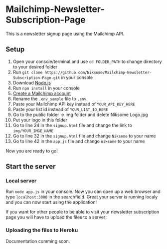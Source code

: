 # Mailchimp-Newsletter-Subscription-Page

This is a newsletter signup page using the Mailchimp API.

## Setup

1. Open your console/terminal and use ```cd FOLDER_PATH``` to change directory to your desired folder
2. Run ```git clone https://github.com/Niksome/Mailchimp-Newsletter-Subscription-Page.git``` in your console
3. Download [Node.js](https://nodejs.org/en)
4. Run ```npm install``` in your console
5. [Create a Mailchimp account](https://login.mailchimp.com/signup/?_gl=1*1h7w37y*_up*MQ..*_ga*NTgwMjUxNDQ2LjE2ODI1MTIzMDU.*_ga_N5HD1RTH6E*MTY4MjUxMjMwNS4xLjEuMTY4MjUxMjMxMy4wLjAuMA..)
6. Rename the ```.env_sample``` file to ```.env```
7. Paste your Mailchimp API key instead of ```YOUR_API_KEY_HERE```
8. Paste your list id instead of ```YOUR_LIST_ID_HERE```
9. Go to the public folder -> img folder and delete Niksome Logo.jpg
10. Put your logo in this folder
11. Go to line 24 in the ```signup.html``` file and change the link to ```img/YOUR_IMGE_NAME```
12. Go to line 32 in the ```signup.html``` file and change ```Niksome``` to your name
13. Go to line 42 in the ```app.js``` file and change ```niksome``` to your name

Now you are ready to go!

## Start the server

### Local server

Run ```node app.js``` in your console. Now you can open up a web browser and type ```localhost:3000``` in the searchfield.
Great your server is running localy and you can now start using the application!

If you want for other people to be able to visit your newsletter subscription page you will have to upload the files to a server:

### Uploading the files to Heroku

Documentation comming soon.
